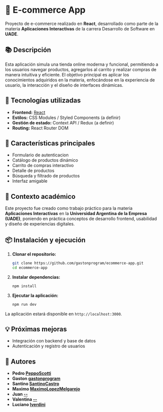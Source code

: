 # 🛒 E-commerce App

Proyecto de e-commerce realizado en **React**, desarrollado como parte de la materia **Aplicaciones Interactivas** de la carrera Desarrollo de Software en **UADE**.

## 📚 Descripción

Esta aplicación simula una tienda online moderna y funcional, permitiendo a los usuarios navegar productos, agregarlos al carrito y realizar compras de manera intuitiva y eficiente. El objetivo principal es aplicar los conocimientos adquiridos en la materia, enfocándose en la experiencia de usuario, la interacción y el diseño de interfaces dinámicas.

## 🚀 Tecnologías utilizadas

- **Frontend:** [React](https://reactjs.org/)
- **Estilos:** CSS Modules / Styled Components (a definir)
- **Gestión de estado:** Context API / Redux (a definir)
- **Routing:** React Router DOM

## 🎯 Características principales

- Formulario de autenticacion
- Catálogo de productos dinámico
- Carrito de compras interactivo
- Detalle de productos
- Búsqueda y filtrado de productos
- Interfaz amigable

## 🏫 Contexto académico

Este proyecto fue creado como trabajo práctico para la materia **Aplicaciones Interactivas** en la **Universidad Argentina de la Empresa (UADE)**, poniendo en práctica conceptos de desarrollo frontend, usabilidad y diseño de experiencias digitales.

## 📦 Instalación y ejecución

1. **Clonar el repositorio:**
    ```bash
    git clone https://github.com/gastonprogram/ecommerce-app.git
    cd ecommerce-app
    ```

2. **Instalar dependencias:**
    ```bash
    npm install
    ```

3. **Ejecutar la aplicación:**
    ```bash
    npm run dev
    ```

La aplicación estará disponible en `http://localhost:3000`.

## 💡 Próximas mejoras

- Integración con backend y base de datos
- Autenticación y registro de usuarios

## 🤝 Autores

- **Pedro [PeppoScotti](https://github.com/PeppoScotti)**
- **Gaston [gastonprogram](https://github.com/gastonprogram)**
- **Santino [SantinoCastro](https://github.com/Gusabelu1)**
- **Maximo [MaximoLopezMelgarejo](https://github.com/maximolopezmelgarejo)**
- **Juan [--](https://github.com/Juanli255)**
- **Valentina [--](https://github.com/gastonprogram)**
- **Luciano [lverdini](https://github.com/lverdini)**


